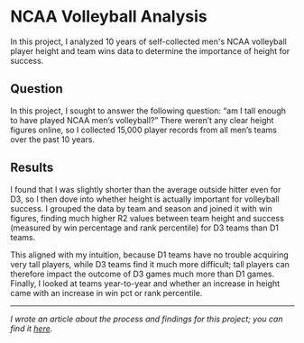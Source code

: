 # NCAA Volleyball Analysis
In this project, I analyzed 10 years of self-collected men's NCAA volleyball player height and team wins data to determine the importance of height for success.

## Question
In this project, I sought to answer the following question: “am I tall enough to have played NCAA men’s volleyball?” There weren’t any clear height figures online, so I collected 15,000 player records from all men’s teams over the past 10 years.

## Results
I found that I was slightly shorter than the average outside hitter even for D3, so I then dove into whether height is actually important for volleyball success. I grouped the data by team and season and joined it with win figures, finding much higher R2 values between team height and success (measured by win percentage and rank percentile) for D3 teams than D1 teams.

This aligned with my intuition, because D1 teams have no trouble acquiring very tall players, while D3 teams find it much more difficult; tall players can therefore impact the outcome of D3 games much more than D1 games. Finally, I looked at teams year-to-year and whether an increase in height came with an increase in win pct or rank percentile.

***

*I wrote an article about the process and findings for this project; you can find it [here](https://towardsdatascience.com/does-height-really-matter-c3db062e8333).*
